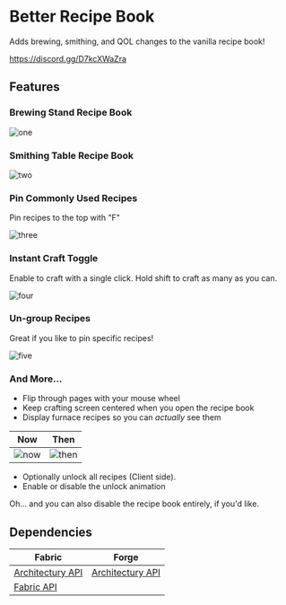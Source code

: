 # Better Recipe Book

Adds brewing, smithing, and QOL changes to the vanilla recipe book!

https://discord.gg/D7kcXWaZra

## Features

### Brewing Stand Recipe Book

![one](https://github.com/mrshmllow/BetterRecipeBook/assets/40532058/73c81196-9563-4482-8d4e-b0b980ee8f12)

### Smithing Table Recipe Book

![two](https://github.com/mrshmllow/BetterRecipeBook/assets/40532058/30f27b5b-7e4d-4c81-8229-33c0d8391783)

### Pin Commonly Used Recipes

Pin recipes to the top with "F"

![three](https://github.com/mrshmllow/BetterRecipeBook/assets/40532058/aadc51e7-68fa-42a2-9672-6deadd77b91e)

### Instant Craft Toggle

Enable to craft with a single click. Hold shift to craft as many as you can.

![four](https://github.com/mrshmllow/BetterRecipeBook/assets/40532058/cb8f0305-fea7-4547-8e91-ff0c17e25ada)

### Un-group Recipes

Great if you like to pin specific recipes!

![five](https://github.com/mrshmllow/BetterRecipeBook/assets/40532058/f575791c-bc90-422b-a0ac-7d7912146bab)

### And More...

- Flip through pages with your mouse wheel
- Keep crafting screen centered when you open the recipe book
- Display furnace recipes so you can *actually* see them

| **Now**                                                                                                  | **Then**                                                                                                   |
|----------------------------------------------------------------------------------------------------------|------------------------------------------------------------------------------------------------------------|
| ![now](https://raw.githubusercontent.com/mrshmllow/BetterRecipeBook/main/.github/images/furnace/now.png) | ![then](https://raw.githubusercontent.com/mrshmllow/BetterRecipeBook/main/.github/images/furnace/then.png) |

- Optionally unlock all recipes (Client side).
- Enable or disable the unlock animation

Oh... and you can also disable the recipe book entirely, if you'd like.

## Dependencies

| Fabric                                                        | Forge                                                         |
|---------------------------------------------------------------|---------------------------------------------------------------|
| [Architectury API](https://modrinth.com/mod/architectury-api) | [Architectury API](https://modrinth.com/mod/architectury-api) |
| [Fabric API](https://modrinth.com/mod/fabric-api)             |                                                               |
